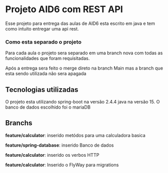 # Projeto AID6 com REST API

<p>Esse projeto para entrega das aulas de AID6 esta escrito em java e tem como intuito entregar uma api rest.</p>

### Como esta separado o projeto

<p>Para cada aula o projeto sera separado em uma branch nova com todas as funcionalidades que foram requisitadas.</p>
<p>Após a entrega sera feito o merge direto na branch Main mas a branch que esta sendo utilizada não sera apagada</p>

## Tecnologias utilizadas
<p>O projeto esta utilizando spring-boot na versão 2.4.4 java na versão 15. O banco de dados escolhido foi o mariaDB</p>

## Branchs

<p><b>feature/calculator</b>: inserido metódos para uma calculadora basica</p>
<p><b>feature/spring-database</b>: inserido Banco de dados</p>
<p><b>feature/calculator</b>: inserido os verbos HTTP</p>
<p><b>feature/calculator</b>: Inserido o FlyWay para migrations</p>
